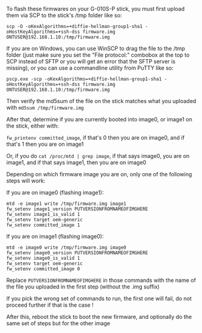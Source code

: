 To flash these firmwares on your G-010S-P stick, you must first upload them via SCP to the stick's /tmp folder like so:

`scp -O -oKexAlgorithms=+diffie-hellman-group1-sha1 -oHostKeyAlgorithms=+ssh-dss firmware.img ONTUSER@192.168.1.10:/tmp/firmware.img`

If you are on Windows, you can use WinSCP to drag the file to the /tmp folder (just make sure you set the "File protocol:" combobox at the top to SCP instead of SFTP or you will get an error that the SFTP server is missing),
or you can use a commandline utility from PuTTY like so:

`pscp.exe -scp -oKexAlgorithms=+diffie-hellman-group1-sha1 -oHostKeyAlgorithms=+ssh-dss firmware.img ONTUSER@192.168.1.10:/tmp/firmware.img`

Then verify the md5sum of the file on the stick matches what you uploaded with `md5sum /tmp/firmware.img`

After that, determine if you are currently booted into image0, or image1 on the stick, either with:

`fw_printenv committed_image`, if that's 0 then you are on image0, and if that's 1 then you are on image1

Or, if you do `cat /proc/mtd | grep image`, if that says image0, you are on image1, and if that says image1, then you are on image0

Depending on which firmware image you are on, only one of the following steps will work:

If you are on image0 (flashing image1):
```
mtd -e image1 write /tmp/firmware.img image1
fw_setenv image1_version PUTVERSIONFROMNAMEOFIMGHERE
fw_setenv image1_is_valid 1
fw_setenv target oem-generic
fw_setenv committed_image 1
```

If you are on image1 (flashing image0):
```
mtd -e image0 write /tmp/firmware.img image0
fw_setenv image0_version PUTVERSIONFROMNAMEOFIMGHERE
fw_setenv image0_is_valid 1
fw_setenv target oem-generic
fw_setenv committed_image 0
```

Replace `PUTVERSIONFROMNAMEOFIMGHERE` in those commands with the name of the file you uploaded in the first step (without the .img suffix)

If you pick the wrong set of commands to run, the first one will fail, do not proceed further if that is the case !

After this, reboot the stick to boot the new firmware, and optionally do the same set of steps but for the other image
